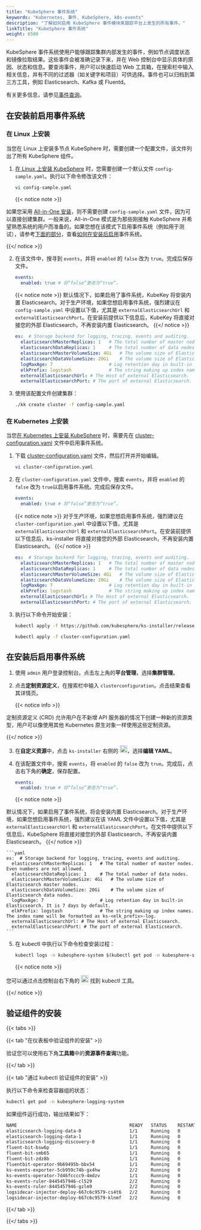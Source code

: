 ```yaml
---
title: "KubeSphere 事件系统"
keywords: "Kubernetes, 事件, KubeSphere, k8s-events"
description: "了解如何启用 KubeSphere 事件模块来跟踪平台上发生的所有事件。"
linkTitle: "KubeSphere 事件系统"
weight: 6500
---
```


KubeSphere 事件系统使用户能够跟踪集群内部发生的事件，例如节点调度状态和镜像拉取结果。这些事件会被准确记录下来，并在 Web 控制台中显示具体的原因、状态和信息。要查询事件，用户可以快速启动 Web 工具箱，在搜索栏中输入相关信息，并有不同的过滤器（如关键字和项目）可供选择。事件也可以归档到第三方工具，例如 Elasticsearch、Kafka 或 Fluentd。

有关更多信息，请参见[事件查询](../../toolbox/events-query/)。

## 在安装前启用事件系统

### 在 Linux 上安装

当您在 Linux 上安装多节点 KubeSphere 时，需要创建一个配置文件，该文件列出了所有 KubeSphere 组件。

1. [在 Linux 上安装 KubeSphere](../../installing-on-linux/introduction/multioverview/) 时，您需要创建一个默认文件 `config-sample.yaml`。执行以下命令修改该文件：

    ```bash
    vi config-sample.yaml
    ```

    {{< notice note >}}

如果您采用 [All-in-One 安装](../../quick-start/all-in-one-on-linux/)，则不需要创建 `config-sample.yaml` 文件，因为可以直接创建集群。一般来说，All-in-One 模式是为那些刚接触 KubeSphere 并希望熟悉系统的用户而准备的。如果您想在该模式下启用事件系统（例如用于测试），请参考[下面的部分](#在安装后启用事件系统)，查看[如何在安装后启用](#在安装后启用事件系统)事件系统。

{{</ notice >}}

2. 在该文件中，搜寻到 `events`，并将 `enabled` 的 `false` 改为 `true`。完成后保存文件。

    ```yaml
    events:
      enabled: true # 将“false”更改为“true”。
    ```

    {{< notice note >}}
默认情况下，如果启用了事件系统，KubeKey 将安装内置 Elasticsearch。对于生产环境，如果您想启用事件系统，强烈建议在 `config-sample.yaml` 中设置以下值，尤其是 `externalElasticsearchUrl` 和 `externalElasticsearchPort`。在安装前提供以下信息后，KubeKey 将直接对接您的外部 Elasticsearch，不再安装内置 Elasticsearch。
    {{</ notice >}}

    ```yaml
    es:  # Storage backend for logging, tracing, events and auditing.
      elasticsearchMasterReplicas: 1   # The total number of master nodes. Even numbers are not allowed.
      elasticsearchDataReplicas: 1     # The total number of data nodes.
      elasticsearchMasterVolumeSize: 4Gi   # The volume size of Elasticsearch master nodes.
      elasticsearchDataVolumeSize: 20Gi    # The volume size of Elasticsearch data nodes.
      logMaxAge: 7                     # Log retention day in built-in Elasticsearch. It is 7 days by default.
      elkPrefix: logstash              # The string making up index names. The index name will be formatted as ks-<elk_prefix>-log.
      externalElasticsearchUrl: # The Host of external Elasticsearch.
      externalElasticsearchPort: # The port of external Elasticsearch.
    ```

3. 使用该配置文件创建集群：

    ```bash
    ./kk create cluster -f config-sample.yaml
    ```

### 在 Kubernetes 上安装

当您[在 Kubernetes 上安装 KubeSphere](../../installing-on-kubernetes/introduction/overview/) 时，需要先在 [cluster-configuration.yaml](https://github.com/kubesphere/ks-installer/releases/download/v3.3.0/cluster-configuration.yaml) 文件中启用事件系统。

1. 下载 [cluster-configuration.yaml](https://github.com/kubesphere/ks-installer/releases/download/v3.3.0/cluster-configuration.yaml) 文件，然后打开并开始编辑。

    ```bash
    vi cluster-configuration.yaml
    ```

2. 在 `cluster-configuration.yaml` 文件中，搜索 `events`，并将 `enabled` 的 `false` 改为 `true`以启用事件系统。完成后保存文件。

    ```yaml
    events:
      enabled: true # 将“false”更改为“true”。
    ```

    {{< notice note >}}
对于生产环境，如果您想启用事件系统，强烈建议在 `cluster-configuration.yaml` 中设置以下值，尤其是 `externalElasticsearchUrl` 和 `externalElasticsearchPort`。在安装前提供以下信息后，ks-installer 将直接对接您的外部 Elasticsearch，不再安装内置 Elasticsearch。
    {{</ notice >}}

    ```yaml
    es:  # Storage backend for logging, tracing, events and auditing.
      elasticsearchMasterReplicas: 1   # The total number of master nodes. Even numbers are not allowed.
      elasticsearchDataReplicas: 1     # The total number of data nodes.
      elasticsearchMasterVolumeSize: 4Gi   # The volume size of Elasticsearch master nodes.
      elasticsearchDataVolumeSize: 20Gi    # The volume size of Elasticsearch data nodes.
      logMaxAge: 7                     # Log retention day in built-in Elasticsearch. It is 7 days by default.
      elkPrefix: logstash              # The string making up index names. The index name will be formatted as ks-<elk_prefix>-log.
      externalElasticsearchUrl: # The Host of external Elasticsearch.
      externalElasticsearchPort: # The port of external Elasticsearch.
    ```

3. 执行以下命令开始安装：

    ```bash
    kubectl apply -f https://github.com/kubesphere/ks-installer/releases/download/v3.3.0/kubesphere-installer.yaml
    
    kubectl apply -f cluster-configuration.yaml
    ```

## 在安装后启用事件系统

1. 使用 `admin` 用户登录控制台。点击左上角的**平台管理**，选择**集群管理**。
   
2. 点击**定制资源定义**，在搜索栏中输入 `clusterconfiguration`。点击结果查看其详情页。

    {{< notice info >}}

定制资源定义 (CRD) 允许用户在不新增 API 服务器的情况下创建一种新的资源类型，用户可以像使用其他 Kubernetes 原生对象一样使用这些定制资源。

{{</ notice >}}

3. 在**自定义资源**中，点击 `ks-installer` 右侧的 <img src="/images/docs/zh-cn/enable-pluggable-components/kubesphere-events/three-dots.png" height="20px">，选择**编辑 YAML**。

4. 在该配置文件中，搜索 `events`，将 `enabled` 的 `false` 改为 `true`。完成后，点击右下角的**确定**，保存配置。

    ```yaml
    events:
      enabled: true # 将“false”更改为“true”。
    ```

    {{< notice note >}}

默认情况下，如果启用了事件系统，将会安装内置 Elasticsearch。对于生产环境，如果您想启用事件系统，强烈建议在该 YAML 文件中设置以下值，尤其是 `externalElasticsearchUrl` 和 `externalElasticsearchPort`。在文件中提供以下信息后，KubeSphere 将直接对接您的外部 Elasticsearch，不再安装内置 Elasticsearch。
    {{</ notice >}}

    ```yaml
    es:  # Storage backend for logging, tracing, events and auditing.
      elasticsearchMasterReplicas: 1   # The total number of master nodes. Even numbers are not allowed.
      elasticsearchDataReplicas: 1     # The total number of data nodes.
      elasticsearchMasterVolumeSize: 4Gi   # The volume size of Elasticsearch master nodes.
      elasticsearchDataVolumeSize: 20Gi    # The volume size of Elasticsearch data nodes.
      logMaxAge: 7                     # Log retention day in built-in Elasticsearch. It is 7 days by default.
      elkPrefix: logstash              # The string making up index names. The index name will be formatted as ks-<elk_prefix>-log.
      externalElasticsearchUrl: # The Host of external Elasticsearch.
      externalElasticsearchPort: # The port of external Elasticsearch.
    ```

5. 在 kubectl 中执行以下命令检查安装过程：

    ```bash
    kubectl logs -n kubesphere-system $(kubectl get pod -n kubesphere-system -l app=ks-install -o jsonpath='{.items[0].metadata.name}') -f
    ```

    {{< notice note >}}

您可以通过点击控制台右下角的 <img src="/images/docs/zh-cn/enable-pluggable-components/kubesphere-events/hammer.png" height="20px"> 找到 kubectl 工具。

{{</ notice >}}

## 验证组件的安装

{{< tabs >}}

{{< tab "在仪表板中验证组件的安装" >}}

验证您可以使用右下角**工具箱**中的**资源事件查询**功能。

{{</ tab >}}

{{< tab "通过 kubectl 验证组件的安装" >}}

执行以下命令来检查容器组的状态：

```bash
kubectl get pod -n kubesphere-logging-system
```

如果组件运行成功，输出结果如下：

```bash
NAME                                          READY   STATUS    RESTARTS   AGE
elasticsearch-logging-data-0                  1/1     Running   0          155m
elasticsearch-logging-data-1                  1/1     Running   0          154m
elasticsearch-logging-discovery-0             1/1     Running   0          155m
fluent-bit-bsw6p                              1/1     Running   0          108m
fluent-bit-smb65                              1/1     Running   0          108m
fluent-bit-zdz8b                              1/1     Running   0          108m
fluentbit-operator-9b69495b-bbx54             1/1     Running   0          109m
ks-events-exporter-5cb959c74b-gx4hw           2/2     Running   0          7m55s
ks-events-operator-7d46fcccc9-4mdzv           1/1     Running   0          8m
ks-events-ruler-8445457946-cl529              2/2     Running   0          7m55s
ks-events-ruler-8445457946-gzlm9              2/2     Running   0          7m55s
logsidecar-injector-deploy-667c6c9579-cs4t6   2/2     Running   0          106m
logsidecar-injector-deploy-667c6c9579-klnmf   2/2     Running   0          106m
```

{{</ tab >}}

{{</ tabs >}}

